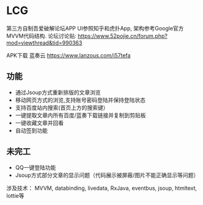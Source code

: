 # LCG
第三方自制吾爱破解论坛APP
UI参照知乎和虎扑App, 架构参考Google官方MVVM代码结构.
论坛讨论贴: https://www.52pojie.cn/forum.php?mod=viewthread&tid=990363

APK下载 蓝奏云 https://www.lanzous.com/i57tefa

## 功能
 - 通过Jsoup方式重新排版的文章浏览
 - 移动网页方式的浏览,支持账号密码登陆并保持登陆状态
 - 支持百度站内搜索(首页上方的搜索键）
 - 一键提取文章内所有百度/蓝奏下载链接并复制到剪贴板
 - 一键收藏文章并回看
 - 自动签到功能
 
## 未完工
 - QQ一键登陆功能
 - Jsoup方式部分文章的显示问题（代码展示被屏蔽/图片不能正确显示等问题）

涉及技术：
MVVM, databinding, livedata, RxJava, eventbus, jsoup, htmltext, lottie等
